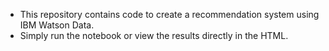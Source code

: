- This repository contains code to create a recommendation system using IBM Watson Data.
- Simply run the notebook or view the results directly in the HTML. 
